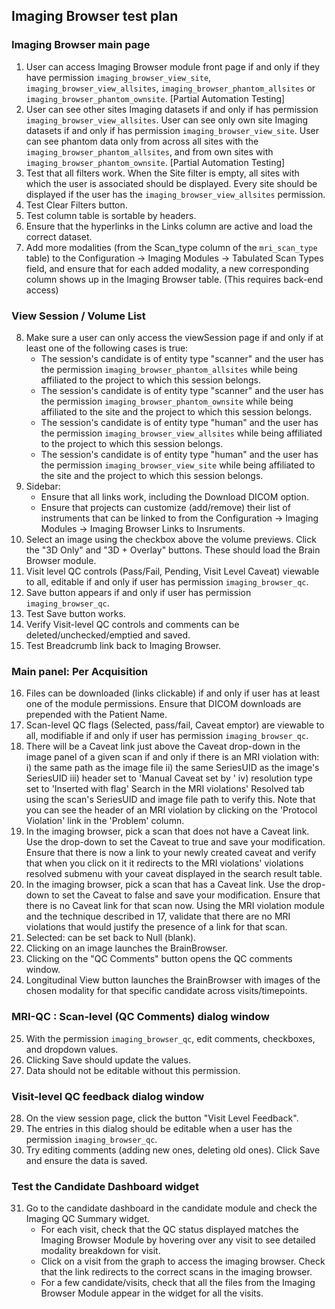 ## Imaging Browser test plan
	
### Imaging Browser main page
1. User can access Imaging Browser module front page if and only if they have permission `imaging_browser_view_site`, `imaging_browser_view_allsites`, `imaging_browser_phantom_allsites` or `imaging_browser_phantom_ownsite`.
 [Partial Automation Testing]
2. User can see other sites Imaging datasets if and only if has permission `imaging_browser_view_allsites`. User can see only own site Imaging datasets if and only if has permission `imaging_browser_view_site`. User can see phantom data only from across all sites with the `imaging_browser_phantom_allsites`, and from own sites with `imaging_browser_phantom_ownsite`. 
 [Partial Automation Testing]
3. Test that all filters work. When the Site filter is empty, all sites with which the user is associated should be displayed. Every site should be displayed if the user has the `imaging_browser_view_allsites` permission.
4. Test Clear Filters button.
5. Test column table is sortable by headers.
6. Ensure that the hyperlinks in the Links column are active and load the correct dataset.
7. Add more modalities (from the Scan_type column of the `mri_scan_type` table) to the Configuration -> Imaging Modules -> Tabulated Scan Types field, and ensure that for each added modality, a new corresponding column shows up in the Imaging Browser table. (This requires back-end access)

### View Session / Volume List
8. Make sure a user can only access the viewSession page if and only if at least one of the following cases is true:
   - The session's candidate is of entity type "scanner" and the user has the permission `imaging_browser_phantom_allsites` while being affiliated to the project to which this session belongs.
   - The session's candidate is of entity type "scanner" and the user has the permission `imaging_browser_phantom_ownsite` while being affiliated to the site and the project to which this session belongs.
   - The session's candidate is of entity type "human" and the user has the permission `imaging_browser_view_allsites` while being affiliated to the project to which this session belongs.
   - The session's candidate is of entity type "human" and the user has the permission `imaging_browser_view_site` while being affiliated to the site and the project to which this session belongs.
9. Sidebar:  
   - Ensure that all links work, including the Download DICOM option. 
   - Ensure that projects can customize (add/remove) their list of instruments that can be linked to from the Configuration -> Imaging Modules -> Imaging Browser Links to Insruments.
10. Select an image using the checkbox above the volume previews. Click the "3D Only" and "3D + Overlay" buttons. These should load the Brain Browser module.
11. Visit level QC controls (Pass/Fail, Pending, Visit Level Caveat) viewable to all, editable if and only if user has permission `imaging_browser_qc`.
12. Save button appears if and only if user has permission `imaging_browser_qc`.
13. Test Save button works.
14. Verify Visit-level QC controls and comments can be deleted/unchecked/emptied and saved.
15. Test Breadcrumb link back to Imaging Browser.

### Main panel:  Per Acquisition
16. Files can be downloaded (links clickable) if and only if user has at least one of the module permissions. Ensure that DICOM downloads are
prepended with the Patient Name.
17. Scan-level QC flags (Selected, pass/fail, Caveat emptor) are viewable to all, modifiable if and only if user has permission `imaging_browser_qc`.  
18. There will be a Caveat link just above the Caveat drop-down in the image panel of a given scan if and only if there is an MRI violation with:
       i) the same path as the image file
       ii) the same SeriesUID as the image's SeriesUID
       iii) header set to 'Manual Caveat set by <username>'
       iv) resolution type set to 'Inserted with flag'
    Search in the MRI violations' Resolved tab using the scan's SeriesUID and image file path to verify this. Note that you can see the header
    of an MRI violation by clicking on the 'Protocol Violation' link in the 'Problem' column.
19. In the imaging browser, pick a scan that does not have a Caveat link. Use the drop-down to set the Caveat to true and save your modification.
    Ensure that there is now a link to your newly created caveat and verify that when you click on it it redirects to the MRI violations' violations
    resolved submenu with your caveat displayed in the search result table.
20. In the imaging browser, pick a scan that has a Caveat link. Use the drop-down to set the Caveat to false and save your modification.
    Ensure that there is no Caveat link for that scan now. Using the MRI violation module and the technique described in 17, validate that there
    are no MRI violations that would justify the presence of a link for that scan.
21. Selected:  can be set back to Null (blank).
22. Clicking on an image launches the BrainBrowser.
23. Clicking on the "QC Comments" button opens the QC comments window.
24. Longitudinal View button launches the BrainBrowser with images of the chosen modality for that specific candidate across visits/timepoints.

### MRI-QC : Scan-level (QC Comments) dialog window
25. With the permission `imaging_browser_qc`, edit comments, checkboxes, and dropdown values. 
26. Clicking Save should update the values.
27. Data should not be editable without this permission.

### Visit-level QC feedback dialog window
28. On the view session page, click the button "Visit Level Feedback".
29. The entries in this dialog should be editable when a user has the permission `imaging_browser_qc`.
30. Try editing comments (adding new ones, deleting old ones). Click Save and ensure the data is saved.

### Test the Candidate Dashboard widget
31. Go to the candidate dashboard in the candidate module and check the Imaging QC Summary widget.
    - For each visit, check that the QC status displayed matches the Imaging Browser Module by hovering over any visit to see detailed modality breakdown for visit.
    - Click on a visit from the graph to access the imaging browser. Check that the link redirects to the correct scans in the imaging browser.
    - For a few candidate/visits, check that all the files from the Imaging Browser Module appear in the widget for all the visits.

